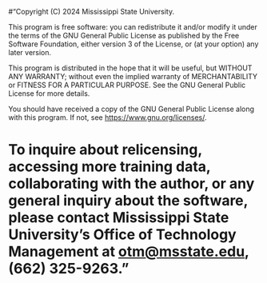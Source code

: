 #“Copyright (C) 2024 Mississippi State University.
 
 This program is free software: you can redistribute it and/or modify it under the terms of the GNU General Public License as published by the Free Software Foundation, either version 3 of the License, or (at your option) any later version.
 
 This program is distributed in the hope that it will be useful, but WITHOUT ANY WARRANTY; without even the implied warranty of MERCHANTABILITY or FITNESS FOR A PARTICULAR PURPOSE.  See the GNU General Public License for more details.
 
You should have received a copy of the GNU General Public License along with this program.  If not, see <https://www.gnu.org/licenses/>.
 
# To inquire about relicensing, accessing more training data, collaborating with the author, or any general inquiry about the software, please contact Mississippi State University’s Office of Technology Management at otm@msstate.edu, (662) 325-9263.”

